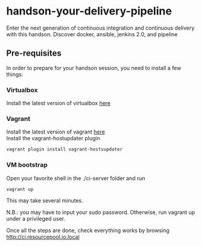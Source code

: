 # handson-your-delivery-pipeline
Enter the next generation of continuous integration and continuous delivery with this handson. Discover docker, ansible, jenkins 2.0, and pipeline

## Pre-requisites
In order to prepare for your handson session, you need to install a few things:

### Virtualbox
Install the latest version of virtualbox [here](https://www.virtualbox.org/wiki/Downloads)

### Vagrant
Install the latest version of vagrant [here](https://www.vagrantup.com/downloads.html)  
Install the  vagrant-hostupdater plugin 
```sh
vagrant plugin install vagrant-hostsupdater
```

### VM bootstrap
Open your favorite shell in the ./ci-server folder and run  
```sh
vagrant up
```

This may take several minutes.

N.B.: you may have to input your sudo password. Otherwise, run vagrant up under a privileged user.

Once all the steps are done, check everything works by browsing http://ci.resourcepool.io.local

